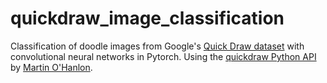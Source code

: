 # quickdraw_image_classification
Classification of doodle images from Google's [Quick Draw dataset](https://github.com/googlecreativelab/quickdraw-dataset) with convolutional neural networks in Pytorch.
Using the [quickdraw Python API](http://quickdraw.readthedocs.io) by [Martin O'Hanlon](https://github.com/martinohanlon).
